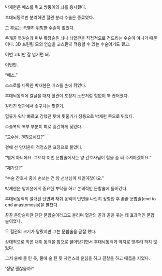 박재현은 메스를 쥐고 쌍둥이의 뇌를 응시했다.

후대뇌동맥만 분리하면 혈관 분리 수술은 종료였다.

그 후로는 특별히 위험한 수술이 없었다.

두개골 복원술과 피부 확장술은 뇌나 뇌혈관을 직접적으로 건드리는 수술이 아니기 때문이다. 3D 프린팅 모의 연습을 고스란히 적용할 수 있는 수술이기도 했고.

이번 고비만 잘 넘기면 돼.

이번만.

“메스.”

스스로를 다독인 박재현은 메스를 손에 쥐었다.

후대뇌동맥에 칼날을 대자 혈관이 포장지 노끈처럼 힘없이 툭 끊어졌다.

갈라진 혈관에서 솟구치는 핏줄기.

혈류가 워낙 빠르고 강했던 탓에 핏줄기가 정통으로 박재현 쪽으로 튀었다.

수술복의 복부 부분이 피로 흥건하게 젖었다.

“교수님, 괜찮으세요?”

곁에 선 양지윤이 걱정스런 표정으로 물었다.

“별거 아니에요. 그보다 이번 문합술에서는 양 간호사님이 힘을 좀 써 주셔야겠어요.”

“제가요?”

“수술 간호사 중에 손쓰는 건 양 선생님이 제일이잖아요.”

박재현은 양지윤에게 중요한 부탁을 하고 본격적인 문합술에 들어갔다.

후대뇌동맥의 절개된 단면과 채취 동맥의 단면을 나란히 정렬한 후 끝끝 문합술(end to end anastomosis)을 펼쳤다.

끝끝 문합술이란 단단 문합술이라고도 불리며 혈관의 끝과 끝을 묶는 데 효과적인 문합술이었다.

두 혈관의 크기가 달랐지만 그는 문합술을 곧잘 했다.

상대적으로 작은 채취 동맥을 힘으로 끌어당기면서 후대뇌동맥과 억지로 맞추려 하지 않았다.

그저 술에 물 탄 듯, 물에 술 탄 듯 자연스레 운침을 하고 결찰을 하고 매듭을 지었다.

‘정말 괜찮을까?’